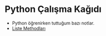 # Python Çalışma Kağıdı
* Python öğrenirken tuttuğum bazı notlar. 
* [Liste Methodları](https://github.com/RealBerk/python-ders-notlar-/blob/main/listeler.md)
